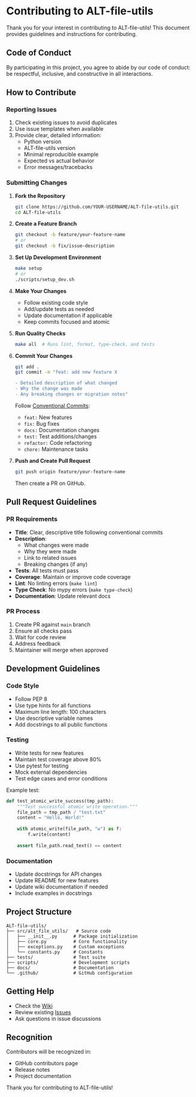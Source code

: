 # Contributing to ALT-file-utils

Thank you for your interest in contributing to ALT-file-utils! This document provides guidelines and instructions for contributing.

## Code of Conduct

By participating in this project, you agree to abide by our code of conduct: be respectful, inclusive, and constructive in all interactions.

## How to Contribute

### Reporting Issues

1. Check existing issues to avoid duplicates
2. Use issue templates when available
3. Provide clear, detailed information:
   - Python version
   - ALT-file-utils version
   - Minimal reproducible example
   - Expected vs actual behavior
   - Error messages/tracebacks

### Submitting Changes

1. **Fork the Repository**
   ```bash
   git clone https://github.com/YOUR-USERNAME/ALT-file-utils.git
   cd ALT-file-utils
   ```

2. **Create a Feature Branch**
   ```bash
   git checkout -b feature/your-feature-name
   # or
   git checkout -b fix/issue-description
   ```

3. **Set Up Development Environment**
   ```bash
   make setup
   # or
   ./scripts/setup_dev.sh
   ```

4. **Make Your Changes**
   - Follow existing code style
   - Add/update tests as needed
   - Update documentation if applicable
   - Keep commits focused and atomic

5. **Run Quality Checks**
   ```bash
   make all  # Runs lint, format, type-check, and tests
   ```

6. **Commit Your Changes**
   ```bash
   git add .
   git commit -m "feat: add new feature X

   - Detailed description of what changed
   - Why the change was made
   - Any breaking changes or migration notes"
   ```

   Follow [Conventional Commits](https://www.conventionalcommits.org/):
   - `feat:` New features
   - `fix:` Bug fixes
   - `docs:` Documentation changes
   - `test:` Test additions/changes
   - `refactor:` Code refactoring
   - `chore:` Maintenance tasks

7. **Push and Create Pull Request**
   ```bash
   git push origin feature/your-feature-name
   ```
   Then create a PR on GitHub.

## Pull Request Guidelines

### PR Requirements

- **Title**: Clear, descriptive title following conventional commits
- **Description**: 
  - What changes were made
  - Why they were made
  - Link to related issues
  - Breaking changes (if any)
- **Tests**: All tests must pass
- **Coverage**: Maintain or improve code coverage
- **Lint**: No linting errors (`make lint`)
- **Type Check**: No mypy errors (`make type-check`)
- **Documentation**: Update relevant docs

### PR Process

1. Create PR against `main` branch
2. Ensure all checks pass
3. Wait for code review
4. Address feedback
5. Maintainer will merge when approved

## Development Guidelines

### Code Style

- Follow PEP 8
- Use type hints for all functions
- Maximum line length: 100 characters
- Use descriptive variable names
- Add docstrings to all public functions

### Testing

- Write tests for new features
- Maintain test coverage above 80%
- Use pytest for testing
- Mock external dependencies
- Test edge cases and error conditions

Example test:
```python
def test_atomic_write_success(tmp_path):
    """Test successful atomic write operation."""
    file_path = tmp_path / "test.txt"
    content = "Hello, World!"
    
    with atomic_write(file_path, "w") as f:
        f.write(content)
    
    assert file_path.read_text() == content
```

### Documentation

- Update docstrings for API changes
- Update README for new features
- Update wiki documentation if needed
- Include examples in docstrings

## Project Structure

```
ALT-file-utils/
├── src/alt_file_utils/   # Source code
│   ├── __init__.py      # Package initialization
│   ├── core.py          # Core functionality
│   ├── exceptions.py    # Custom exceptions
│   └── constants.py     # Constants
├── tests/               # Test suite
├── scripts/             # Development scripts
├── docs/                # Documentation
└── .github/             # GitHub configuration
```

## Getting Help

- Check the [Wiki](https://github.com/Avilir/ALT-file-utils/wiki)
- Review existing [Issues](https://github.com/Avilir/ALT-file-utils/issues)
- Ask questions in issue discussions

## Recognition

Contributors will be recognized in:
- GitHub contributors page
- Release notes
- Project documentation

Thank you for contributing to ALT-file-utils!
